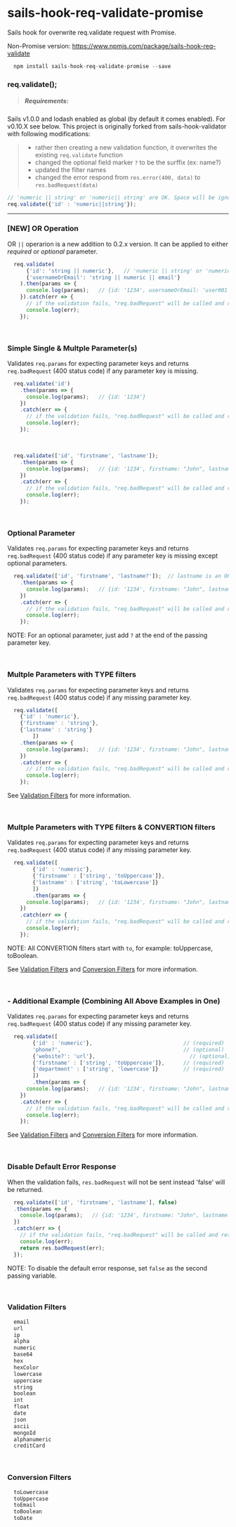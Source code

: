 # sails-hook-req-validate-promise

Sails hook for overwrite req.validate request with Promise.

Non-Promise version: https://www.npmjs.com/package/sails-hook-req-validate

```javascript
  npm install sails-hook-req-validate-promise --save 
```

### req.validate();

> ##### Requirements:
Sails v1.0.0 and lodash enabled as global (by default it comes enabled). For v0.10.X see below.
This project is originally forked from sails-hook-validator with following modifications:

> * rather then creating a new validation function, it overwrites the existing `req.validate` function
> * changed the optional field marker `?` to be the surffix (ex: name?)
> * updated the filter names
> * changed the error respond from `res.error(400, data)` to `res.badRequest(data)`

```javascript
// 'numeric || string' or 'numeric|| string' are OK. Space will be ignored
req.validate({'id' : 'numeric||string'});     
```

---

### [NEW] OR Operation
OR `||` operarion is a new addition to 0.2.x version. It can be applied to either *required* or *optional* parameter.
```javascript
  req.validate(
      {'id': 'string || numeric'},   // 'numeric || string' or 'numeric|| string' are OK. Space will be ignored
      {'usernameOrEmail': 'string || numeric || email'}
    ).then(params => {  
      console.log(params);   // {id: '1234', usernameOrEmail: 'user001'} 
    }).catch(err => {
      // if the validation fails, "req.badRequest" will be called and returns Promise.reject
      console.log(err);
    });
```

<br>

### Simple Single & Multple Parameter(s)
Validates `req.params` for expecting parameter keys and returns `req.badRequest` (400 status code) if any parameter key is missing.

```javascript
  req.validate('id')
    .then(params => {  
      console.log(params);   // {id: '1234'} 
    })
    .catch(err => {
      // if the validation fails, "req.badRequest" will be called and returns Promise.reject
      console.log(err);
    });
```
<br>

```javascript
  req.validate(['id', 'firstname', 'lastname']);
    .then(params => {  
      console.log(params);   // {id: '1234', firstname: "John", lastname: "Doe"}
    })
    .catch(err => {
      // if the validation fails, "req.badRequest" will be called and returns Promise.reject
      console.log(err);
    });
```

<br>

### Optional Parameter
Validates `req.params` for expecting parameter keys and returns `req.badRequest` (400 status code) if any parameter key is missing except optional parameters.

```javascript
  req.validate(['id', 'firstname', 'lastname?']);  // lastname is an OPTIONAL field 
    .then(params => {  
      console.log(params);   // {id: '1234', firstname: "John", lastname: "Doe"}
    })
    .catch(err => {
      // if the validation fails, "req.badRequest" will be called and returns Promise.reject
      console.log(err);
    });
```

NOTE: For an optional parameter, just add `?` at the end of the passing parameter key.

<br>

### Multple Parameters with TYPE filters
Validates `req.params` for expecting parameter keys and returns `req.badRequest` (400 status code) if any missing parameter key.

```javascript
  req.validate([
    {'id' : 'numeric'},
    {'firstname' : 'string'}, 
    {'lastname' : 'string'}
		]) 
    .then(params => {  
      console.log(params);   // {id: '1234', firstname: "John", lastname: "Doe"}
    }) 
    .catch(err => {
      // if the validation fails, "req.badRequest" will be called and returns Promise.reject
      console.log(err);
    }); 
```
See [Validation Filters](#validation_filters) for more information.

<br>

### Multple Parameters with TYPE filters & CONVERTION filters
Validates `req.params` for expecting parameter keys and returns `req.badRequest` (400 status code) if any missing parameter key.

```javascript
  req.validate([
		{'id' : 'numeric'},
		{'firstname' : ['string', 'toUppercase']}, 
		{'lastname' : ['string', 'toLowercase']}
		])
		.then(params => {  
      console.log(params);   // {id: '1234', firstname: "John", lastname: "Doe"}
    })
    .catch(err => {
      // if the validation fails, "req.badRequest" will be called and returns Promise.reject
      console.log(err);
    }); 
```
NOTE: All CONVERTION filters start with `to`, for example: toUppercase, toBoolean.

See [Validation Filters](#validation_filters) and [Conversion Filters](#conversion_filters) for more information.

<br>

### - Additional Example (Combining All Above Examples in One) 
Validates `req.params` for expecting parameter keys and returns `req.badRequest` (400 status code) if any missing parameter key.

```javascript
  req.validate([
		{'id' : 'numeric'},                             // (required) 'id' param as NUMERIC type
		'phone?',                                       // (optional) 'phone' as ANY type
		{'website?': 'url'},                              // (optional) 'website' as URL type
		{'firstname' : ['string', 'toUppercase']},      // (required) 'firstname' as STRING type and convert to UPPERCASE
		{'department' : ['string', 'lowercase']}        // (required) 'department' as STRING type and must be LOWERCASE input
		])
		.then(params => {  
      console.log(params);   // {id: '1234', firstname: "John", lastname: "Doe"}
    })
    .catch(err => {
      // if the validation fails, "req.badRequest" will be called and returns Promise.reject
      console.log(err);
    }); 
```
See [Validation Filters](#validation_filters) and [Conversion Filters](#conversion_filters) for more information.

<br>

### Disable Default Error Response  
When the validation fails, `res.badRequest` will not be sent instead 'false' will be returned.

```javascript
  req.validate(['id', 'firstname', 'lastname'], false)
  .then(params => {  
    console.log(params);   // {id: '1234', firstname: "John", lastname: "Doe"}
  })
  .catch(err => {
    // if the validation fails, "req.badRequest" will be called and returns Promise.reject
    console.log(err);
    return res.badRequest(err);
  }); 

```
NOTE: To disable the default error response, set `false` as the second passing variable.

<br>

### <a name="validation_filters"></a>Validation Filters

```javascript  
  email
  url
  ip
  alpha
  numeric
  base64
  hex
  hexColor
  lowercase
  uppercase
  string
  boolean
  int
  float
  date
  json
  ascii
  mongoId
  alphanumeric
  creditCard
```

<br>

### <a name="conversion_filters"></a>Conversion Filters

```javascript  
  toLowercase
  toUppercase
  toEmail
  toBoolean
  toDate
```
